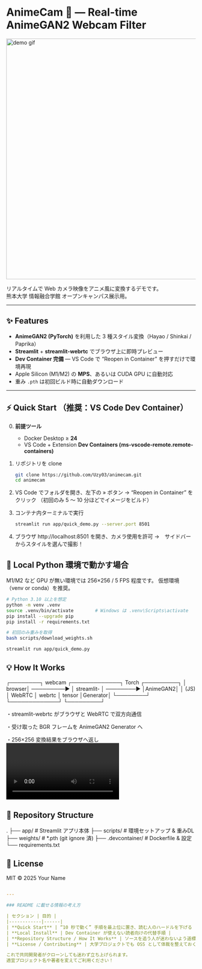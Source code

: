 # AnimeCam 🎨 — Real-time AnimeGAN2 Webcam Filter

<img src="https://i.imgur.com/j8fcyb1.gif" width="640" alt="demo gif"/>

リアルタイムで Web カメラ映像をアニメ風に変換するデモです。  
熊本大学 情報融合学館 オープンキャンパス展示用。

---

## ✨ Features

* **AnimeGAN2 (PyTorch)** を利用した 3 種スタイル変換（Hayao / Shinkai / Paprika）
* **Streamlit** + **streamlit-webrtc** でブラウザ上に即時プレビュー
* **Dev Container 完備** — VS Code で “Reopen in Container” を押すだけで環境再現
* Apple Silicon (M1/M2) の **MPS**、あるいは CUDA GPU に自動対応
* 重み `.pth` は初回ビルド時に自動ダウンロード

---

## ⚡ Quick Start （推奨：VS Code Dev Container）

0. **前提ツール**  
   * Docker Desktop ≥ **24**  
   * VS Code + Extension **Dev Containers (ms-vscode-remote.remote-containers)**

1. リポジトリを clone  

   ```bash
   git clone https://github.com/Uzy03/animecam.git
   cd animecam
   ```
   
2. VS Code でフォルダを開き、左下の » ボタン →
   “Reopen in Container” をクリック
  （初回のみ 5 〜 10 分ほどでイメージをビルド）

3. コンテナ内ターミナルで実行
   ```bash
   streamlit run app/quick_demo.py --server.port 8501
   ```

5. ブラウザ http://localhost:8501 を開き、カメラ使用を許可 →　サイドバーからスタイルを選んで撮影！


## 🐍 Local Python 環境で動かす場合
   M1/M2 など GPU が無い環境では 256×256 / 5 FPS 程度です。
   仮想環境（venv or conda）を推奨。

   ```bash
   # Python 3.10 以上を想定
   python -m venv .venv
   source .venv/bin/activate        # Windows は .venv\Scripts\activate
   pip install --upgrade pip
   pip install -r requirements.txt

   # 初回のみ重みを取得
   bash scripts/download_weights.sh

   streamlit run app/quick_demo.py
   ```

## 💡 How It Works
┌────────┐   webcam   ┌─────────────┐   Torch   ┌─────────┐
│ browser│ ─────────▶ │ streamlit-  │ ────────▶ │AnimeGAN2│
│  (JS)  │   WebRTC   │   webrtc    │  tensor   │Generator│
└────────┘            └─────────────┘           └─────────┘

  ・streamlit-webrtc がブラウザと WebRTC で双方向通信

  ・受け取った BGR フレームを AnimeGAN2 Generator へ

  ・256×256 変換結果をブラウザへ返し <video> に描画

## 📂 Repository Structure
.
├── app/                # Streamlit アプリ本体
├── scripts/            # 環境セットアップ & 重みDL
├── weights/            # *.pth (git ignore 済)
├── .devcontainer/      # Dockerfile & 設定
└── requirements.txt

## 📜 License
   MIT © 2025 Your Name
   ```yaml
   
---

### README に載せる情報の考え方

| セクション | 目的 |
|------------|------|
| **Quick Start** | “10 秒で動く” 手順を最上位に置き、読む人のハードルを下げる |
| **Local Install** | Dev Container が使えない読者向けの代替手順 |
| **Repository Structure / How It Works** | ソースを追う人が迷わないよう道標を置く |
| **License / Contributing** | 大学プロジェクトでも OSS として体裁を整えておく |

これで共同開発者がクローンしても迷わず立ち上げられます。  
適宜プロジェクト名や著者を変えてご利用ください！
